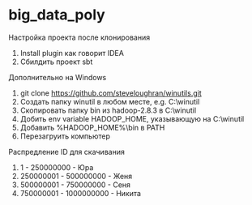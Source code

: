 # big_data_poly

Настройка проекта после клонирования
1. Install plugin как говорит IDEA
2. Сбилдить проект sbt

Дополнительно на Windows
1. git clone https://github.com/steveloughran/winutils.git
2. Создать папку winutil в любом месте, e.g. C:\winutil
3. Скопировать папку bin из hadoop-2.8.3 в C:\winutil
4. Добить env variable HADOOP_HOME, указывающую на C:\winutil
5. Добавить %HADOOP_HOME%\bin в PATH
6. Перезагруить компьютер

Распредление ID для скачивания
1. 1 - 250000000 - Юра
2. 250000001 - 500000000 - Женя
3. 500000001 - 750000000 - Сеня
4. 750000001 - 1000000000 - Никита
